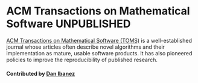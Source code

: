 # ACM Transactions on Mathematical Software UNPUBLISHED

[ACM Transactions on Mathematical Software (TOMS)](http://toms.acm.org) is a well-established journal whose articles often describe novel algorithms and their implementation as mature, usable software products. It has also pioneered policies to improve the reproducibility of published research.

<!---
 - [TOMACS](http://tomacs.acm.org/about.cfm) (ACM Transactions on Modeling and Computer Simulation):
   Another well-established journal, which deals more with applications,
   their impact and results, as well as their methodology
   (e.g., verification and validation).
 - [SoftwareX](https://www.journals.elsevier.com/softwarex/):
   An Elsevier journal that aims to ensure software
   is cited and gets credit in the literature.
   This journal accepts submissions regarding software that is used
   in any of a wide range of disciplines, from mathematics to the
   sciences and humanities.
 - [ANS](http://journals.ub.uni-heidelberg.de/index.php/ans/) (Archive of Numerical Software):
   This journal aims to promote the re-use of high-quality scientific
   software libraries by publishing articles about application software
   that is based on these libraries.
   Authors need to submit a manuscript describing their software.
   ANS also accepts articles that introduce a new library, which may
   then form the basis of future application articles.
 - [JSS](https://www.jstatsoft.org/index) (Journal of Statistical Software):
   Like TOMS, but with a focus on software which implements statistical
   methods rather than other mathematical modeling topics.
 - [JOSS](http://joss.theoj.org) (The Journal of Open Source Software): This journal provides
   authors with a DOI for their software package without requiring a
   full-length manuscript.
   Instead, authors must demonstrate (via a form of peer review) that
   their package follows certain best practices of open-source software,
   including proper licensing and documentation,
   and helps meet scientific research challenges.
 - [Zenodo](https://zenodo.org)
   Like JOSS, Zenodo can provide a DOI for your software.
   Unlike JOSS, it does not require a review of the software,
   and can generate a DOI for each release of your package via GitHub
   integration.
   Zenodo also allows users to upload data, and obtain a DOI for their
   data, while also acting as a hosting/distribution platform for others
   to access that data.
--->

#### Contributed by [Dan Ibanez](https://github.com/ibaned)

<!---
Publish: no
Categories: collaboration
Topics: software publishing and citation
Tags: journal
Level: 2
Prerequisites: defaults
Aggregate: none
--->
